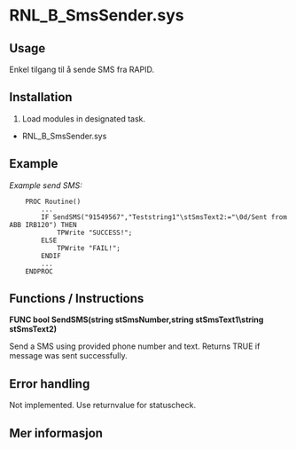 # RNL_B_SmsSender.sys

## Usage

Enkel tilgang til å sende SMS fra RAPID.



## Installation

1. Load modules in designated task.
* RNL_B_SmsSender.sys



## Example

*Example send SMS:*
```
    PROC Routine()
        ...
        IF SendSMS("91549567","Teststring1"\stSmsText2:="\0d/Sent from ABB IRB120") THEN
            TPWrite "SUCCESS!";
        ELSE
            TPWrite "FAIL!";
        ENDIF
        ...
    ENDPROC
```

## Functions / Instructions

**FUNC bool SendSMS(string stSmsNumber,string stSmsText1\string stSmsText2)**

Send a SMS using provided phone number and text. Returns TRUE if message was sent successfully.



## Error handling

Not implemented. Use returnvalue for statuscheck.



## Mer informasjon




